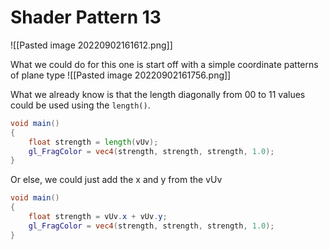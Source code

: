 # Shader Pattern 13
![[Pasted image 20220902161612.png]]

What we could do for this one is start off with a simple coordinate patterns of plane type
![[Pasted image 20220902161756.png]]

What we already know is that the length diagonally from 00 to 11 values could be used using the `length()`. 

```glsl
void main()
{
    float strength = length(vUv);
    gl_FragColor = vec4(strength, strength, strength, 1.0);
}
```

Or else, we could just add the x and y from the vUv
```glsl
void main()
{
    float strength = vUv.x + vUv.y;
    gl_FragColor = vec4(strength, strength, strength, 1.0);
}
```

